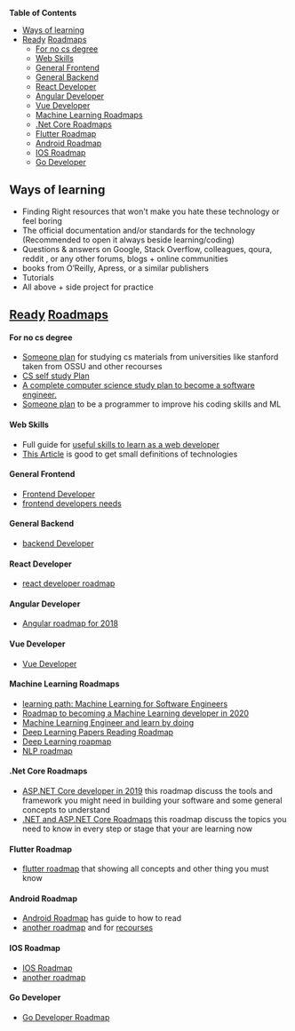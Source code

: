 **Table of Contents**

- [Ways of learning](#ways-of-learning)
- [Ready](https://github.com/orsanawwad/awesome-roadmaps "Ready") [Roadmaps](https://github.com/liuchong/awesome-roadmaps "Roadmaps")
    + [For no cs degree](#for-no-cs-degree)
    + [Web Skills](#web-skills)
    + [General Frontend](#general-frontend)
    + [General Backend](#general-backend)
    + [React Developer](#react-developer)
    + [Angular Developer](#angular-developer)
    + [Vue Developer](#vue-developer)
    + [Machine Learning Roadmaps](#machine-learning-roadmaps)
    + [.Net Core Roadmaps](#net-core-roadmaps)
    + [Flutter Roadmap](#flutter-roadmap)
    + [Android Roadmap](#android-roadmap)
    + [IOS Roadmap](#ios-roadmap)
    + [Go Developer](#go-developer)

##  Ways of learning
- Finding Right resources that won't make you hate these technology or feel boring
- The official documentation and/or standards for the technology (Recommended to open it always beside learning/coding)
- Questions & answers on Google, Stack Overflow, colleagues, qoura, reddit , or any other forums, blogs + online communities
- books from O’Reilly, Apress, or a similar publishers
- Tutorials
- All above + side project for practice

## [Ready](https://github.com/orsanawwad/awesome-roadmaps "Ready") [Roadmaps](https://github.com/liuchong/awesome-roadmaps "Roadmaps")
#### For no cs degree
- [Someone plan](https://docs.google.com/spreadsheets/d/1k68FCaomytLylMsA9Ux0jASsfCVp1M8lNnXZk-BqaNs/edit) for studying cs materials from universities like stanford taken from OSSU and other recourses
- [CS self study Plan](https://github.com/leniquenoralez/computer-science-self-study-plan)
- [A complete computer science study plan to become a software engineer.](https://github.com/jwasham/coding-interview-university)
- [Someone plan](https://github.com/IMSoley/cs-study-plan) to be a programmer to improve his coding skills and ML

#### Web Skills
- Full guide for [useful skills to learn as a web developer](https://andreasbm.github.io/web-skills/)
- [This Article](https://levelup.gitconnected.com/the-2020-web-developer-roadmap-76503ddfb327) is good to get small definitions of technologies

#### General Frontend 
- [Frontend Developer](https://roadmap.sh/frontend)
- [frontend developers needs](https://github.com/helloroman/frontend-roadmap)

#### General Backend
- [backend Developer](https://roadmap.sh/backend)

#### React Developer
- [react developer roadmap](https://github.com/adam-golab/react-developer-roadmap)

#### Angular Developer
- [Angular roadmap for 2018](https://github.com/sulco/angular-developer-roadmap)

#### Vue Developer
- [Vue Developer](https://github.com/flaviocopes/vue-developer-roadmap)

#### Machine Learning Roadmaps
- [learning path: Machine Learning for Software Engineers](https://github.com/ZuzooVn/machine-learning-for-software-engineers)
- [Roadmap to becoming a Machine Learning developer in 2020](https://github.com/JsonChao/ML-Roadmap)
- [Machine Learning Engineer and learn by doing](https://github.com/samehamin/StudyPlan/blob/master/Machine%20Learning%20Engineer.md)
- [Deep Learning Papers Reading Roadmap](https://github.com/floodsung/Deep-Learning-Papers-Reading-Roadmap)
- [Deep Learning roapmap](https://github.com/machinelearningmindset/deep-learning-roadmap)
- [NLP roadmap](https://github.com/graykode/nlp-roadmap)

#### .Net Core Roadmaps
- [ASP.NET Core developer in 2019](https://github.com/MoienTajik/AspNetCore-Developer-Roadmap) this roadmap discuss the tools and framework you might need in building your software and some general concepts to understand
- [.NET and ASP.NET Core Roadmaps](https://github.com/phongnguyend/Practical.NET) this roadmap discuss the topics you need to know in every step or stage that your are learning now
#### Flutter Roadmap
- [flutter roadmap](https://github.com/olexale/flutter_roadmap) that showing all concepts and other thing you must know

#### Android Roadmap
- [Android Roadmap](https://github.com/mobile-roadmap/android-developer-roadmap) has guide to how to read
- [another roadmap](https://github.com/MindorksOpenSource/android-developer-roadmap) and for [recourses](https://mindorks.com/android-app-development-online-course)

#### IOS Roadmap
- [IOS Roadmap](https://github.com/godrm/mobile-developer-roadmap)
- [another roadmap](https://github.com/BohdanOrlov/iOS-Developer-Roadmap)

#### Go Developer 
- [Go Developer Roadmap](https://github.com/Alikhll/golang-developer-roadmap)
